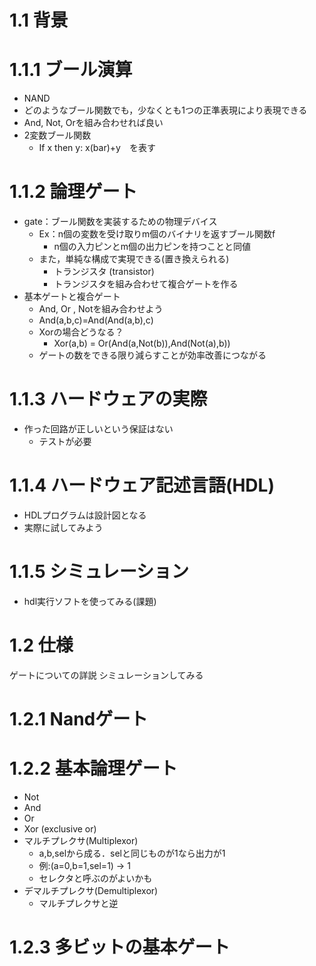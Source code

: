 # 1.1 背景
# 1.1.1 ブール演算
- NAND
- どのようなブール関数でも，少なくとも1つの正準表現により表現できる
- And, Not, Orを組み合わせれば良い
- 2変数ブール関数
  - If x then y: x(bar)+y　を表す
# 1.1.2 論理ゲート
- gate：ブール関数を実装するための物理デバイス
  - Ex：n個の変数を受け取りm個のバイナリを返すブール関数f
    - n個の入力ピンとm個の出力ピンを持つことと同値
  - また，単純な構成で実現できる(置き換えられる)
    - トランジスタ (transistor)
    - トランジスタを組み合わせて複合ゲートを作る
- 基本ゲートと複合ゲート
  - And, Or , Notを組み合わせよう
  - And(a,b,c)=And(And(a,b),c)
  - Xorの場合どうなる？
    - Xor(a,b) = Or(And(a,Not(b)),And(Not(a),b))
  - ゲートの数をできる限り減らすことが効率改善につながる
# 1.1.3 ハードウェアの実際
- 作った回路が正しいという保証はない
  - テストが必要
# 1.1.4 ハードウェア記述言語(HDL)
- HDLプログラムは設計図となる
- 実際に試してみよう
# 1.1.5 シミュレーション
- hdl実行ソフトを使ってみる(課題)

# 1.2 仕様
ゲートについての詳説 シミュレーションしてみる
# 1.2.1 Nandゲート
# 1.2.2 基本論理ゲート
- Not
- And
- Or
- Xor (exclusive or)
- マルチプレクサ(Multiplexor)
  - a,b,selから成る．selと同じものが1なら出力が1
  - 例:(a=0,b=1,sel=1) → 1
  - セレクタと呼ぶのがよいかも
- デマルチプレクサ(Demultiplexor)
  - マルチプレクサと逆
# 1.2.3 多ビットの基本ゲート